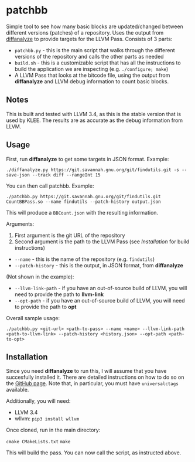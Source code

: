 # patchbb
Simple tool to see how many basic blocks are updated/changed between different versions (patches) of a repository. Uses the output from [diffanalyze](https://github.com/davidbuterez/diffanalyze) to provide targets for the LLVM Pass. Consists of 3 parts:
- `patchbb.py` - this is the main script that walks through the different versions of the repository and calls the other parts as needed
- `build.sh` - this is a customizable script that has all the instructions to build the application we are inspecting (e.g. `./configure; make`)
- A LLVM Pass that looks at the bitcode file, using the output from **diffanalyze** and LLVM debug information to count basic blocks.

## Notes 
This is built and tested with LLVM 3.4, as this is the stable version that is used by KLEE. The results are as accurate as the debug information from LLVM.

## Usage
First, run **diffanalyze** to get some targets in JSON format. Example:

`./diffanalyze.py https://git.savannah.gnu.org/git/findutils.git -s --save-json --track diff --rangeInt 15`

You can then call patchbb. Example:

`./patchbb.py https://git.savannah.gnu.org/git/findutils.git CountBBPass.so --name findutils --patch-history output.json`

This will produce a `BBCount.json` with the resulting information.

Arguments:
1. First argument is the git URL of the repository
2. Second argument is the path to the LLVM Pass (see *Installation* for build instructions)
- `--name` - this is the name of the repository (e.g. `findutils`)
- `--patch-history` - this is the output, in JSON format, from **diffanalyze**

(Not shown in the example):
- `--llvm-link-path` - if you have an out-of-source build of LLVM, you will need to provide the path to **llvm-link**
- `--opt-path` - if you have an out-of-source build of LLVM, you will need to provide the path to **opt**

Overall sample usage:

`./patchbb.py <git-url> <path-to-pass> --name <name> --llvm-link-path <path-to-llvm-link> --patch-history <history.json> --opt-path <path-to-opt>`

## Installation
Since you need **diffanalyze** to run this, I will assume that you have succesfully installed it. There are detailed instructions on how to do so on the [GitHub page](https://github.com/davidbuterez/diffanalyze). Note that, in particular, you must have `universalctags` available.

Additionally, you will need:
- LLVM 3.4
- wllvm: `pip3 install wllvm`

Once cloned, run in the main directory:

`cmake CMakeLists.txt`
`make`

This will build the pass. You can now call the script, as instructed above.


